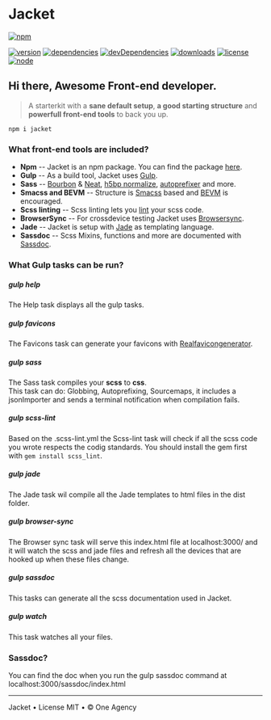 # Jacket
[![npm](https://nodei.co/npm/jacket.png?downloads=true)](https://www.npmjs.org/package/jacket)

[![version](https://img.shields.io/npm/v/jacket.svg)](https://www.npmjs.org/package/jacket)
[![dependencies](https://david-dm.org/Crosscheck/Jacket.svg)](https://david-dm.org/Crosscheck/Jacket)
[![devDependencies](https://david-dm.org/Crosscheck/Jacket/dev-status.svg)](https://david-dm.org/Crosscheck/Jacket#info=devDependencies)
[![downloads](https://img.shields.io/npm/dm/jacket.svg)](https://www.npmjs.org/package/jacket)
[![license](https://img.shields.io/npm/l/jacket.svg)](https://www.npmjs.org/package/jacket)
[![node](https://img.shields.io/node/v/jacket.svg)](https://www.npmjs.org/package/jacket)

## Hi there, Awesome Front-end developer.

> A starterkit with a **sane default setup**, **a good starting structure** 
> and **powerfull front-end tools** to back you up.

`npm i jacket`

### What front-end tools are included?

* **Npm** -- Jacket is an npm package. You can find the package [here](https://www.npmjs.com/package/jacket).
* **Gulp** -- As a build tool, Jacket uses [Gulp](http://gulpjs.com/).
* **Sass** -- [Bourbon](http://bourbon.io/) & [Neat](http://neat.bourbon.io/), [h5bp normalize](https://html5boilerplate.com/), [autoprefixer](https://twitter.com/autoprefixer) and more.
* **Smacss and BEVM** -- Structure is [Smacss](http://smacss.com/) based and [BEVM](https://viget.com/extend/bem-sass-modifiers) is encouraged.
* **Scss linting** -- Scss linting lets you [lint](https://github.com/brigade/scss-lint) your scss code.
* **BrowserSync** -- For crossdevice testing Jacket uses [Browsersync](https://www.browsersync.io/).
* **Jade** -- Jacket is setup with [Jade](http://jade-lang.com/) as templating language.
* **Sassdoc** -- Scss Mixins, functions and more are documented with [Sassdoc](http://sassdoc.com/).

### What Gulp tasks can be run?

##### gulp help

The Help task displays all the gulp tasks.

##### gulp favicons

The Favicons task can generate your favicons with [Realfavicongenerator](http://realfavicongenerator.net/).

##### gulp sass

The Sass task compiles your **scss** to **css**. <br>
This task can do: Globbing, Autoprefixing, Sourcemaps, it includes a jsonImporter and sends a terminal notification when compilation fails.

##### gulp scss-lint

Based on the .scss-lint.yml the Scss-lint task will check if all the scss code you wrote respects the codig standards.
You should install the gem first with `gem install scss_lint`.


##### gulp jade

The Jade task wil compile all the Jade templates to html files in the dist folder.


##### gulp browser-sync

The Browser sync task will serve this index.html file at localhost:3000/
and it will watch the scss and jade files and refresh all the devices that are hooked up when these files change.


##### gulp sassdoc

This tasks can generate all the scss documentation used in Jacket.


##### gulp watch

This task watches all your files.


### Sassdoc?

You can find the doc when you run the gulp sassdoc command at 
localhost:3000/sassdoc/index.html

---

Jacket &bull; License MIT &bull; &copy; One Agency
